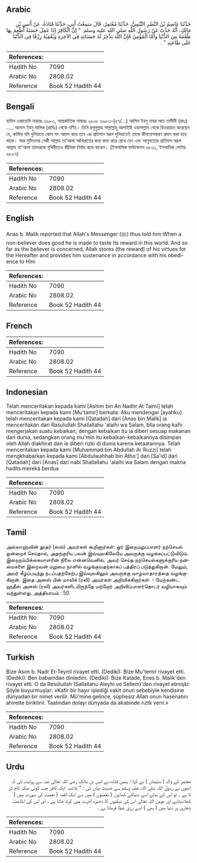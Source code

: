 ## Arabic


<div dir="rtl" lang="ar" style={{fontSize:'larger',backgroundColor:'#f8f9fa',padding:20}}>
حَدَّثَنَا عَاصِمُ بْنُ النَّضْرِ التَّيْمِيُّ، حَدَّثَنَا مُعْتَمِرٌ، قَالَ سَمِعْتُ أَبِي، حَدَّثَنَا قَتَادَةُ، عَنْ أَنَسِ بْنِ مَالِكٍ، أَنَّهُ حَدَّثَ عَنْ رَسُولِ اللَّهِ صلى الله عليه وسلم ‏ "‏ إِنَّ الْكَافِرَ إِذَا عَمِلَ حَسَنَةً أُطْعِمَ بِهَا طُعْمَةً مِنَ الدُّنْيَا وَأَمَّا الْمُؤْمِنُ فَإِنَّ اللَّهَ يَدَّخِرُ لَهُ حَسَنَاتِهِ فِي الآخِرَةِ وَيُعْقِبُهُ رِزْقًا فِي الدُّنْيَا عَلَى طَاعَتِهِ ‏"‏ ‏.‏
</div>
<div style={{backgroundColor:'#f8f9fa',padding:20, marginBottom: 10}}><table> <thead> <tr> <th>References:</th> <th></th> </tr> </thead> <tbody><tr><td>Hadith No</td><td>7090</td></tr><tr><td>Arabic No</td><td>2808.02</td></tr><tr><td>Reference</td><td>Book 52 Hadith 44</td></tr></tbody></table></div>

## Bengali


<div dir="ltr" lang="bn" style={{fontSize:'larger',backgroundColor:'#f8f9fa',padding:20}}>
হাদিস একাডেমি নাম্বারঃ ৬৯৮৩, আন্তর্জাতিক নাম্বারঃ ২৮০৮ ৬৯৮৩-(৫৭/...) আসিম ইবনু নাযর আত তামীমী (রহঃ) ..... আনাস ইবনু মালিক (রাযিঃ) থেকে বর্ণিত। তিনি রসূলুল্লাহ সাল্লাল্লাহু আলাইহি ওয়াসাল্লাম থেকে রিওয়ায়াত করেছেন যে, কাফির যদি দুনিয়াতে কোন সৎ আমল করে তবে এর প্রতিদান স্বরূপ দুনিয়াতেই তাকে জীবনোপকরণ প্রদান করা হয়ে থাকে। আর মুমিনদের নেকী আল্লাহ তা’আলা আখিরাতের জন্য জমা করে রেখে দেন এবং আনুগত্যের প্রতিফল স্বরূপ আল্লাহ তা’আলা তাদেরকে পৃথিবীতেও জীবিকা নির্বাহ করে থাকেন। (ইসলামিক ফাউন্ডেশন ৬৮৩১, ইসলামিক সেন্টার ৬৮৮৭)
</div>
<div style={{backgroundColor:'#f8f9fa',padding:20, marginBottom: 10}}><table> <thead> <tr> <th>References:</th> <th></th> </tr> </thead> <tbody><tr><td>Hadith No</td><td>7090</td></tr><tr><td>Arabic No</td><td>2808.02</td></tr><tr><td>Reference</td><td>Book 52 Hadith 44</td></tr></tbody></table></div>

## English


<div dir="ltr" lang="en" style={{fontSize:'larger',backgroundColor:'#f8f9fa',padding:20}}>
Anas b. Malik reported that Allah's Messenger (ﷺ) thus told him:When a non-believer does good he is made to taste Its reward in this world. And so far as the believer is concerned, Allah stores (the reward) of his virtues for the Hereafter and provides him sustenance in accordance with his obedience to Him
</div>
<div style={{backgroundColor:'#f8f9fa',padding:20, marginBottom: 10}}><table> <thead> <tr> <th>References:</th> <th></th> </tr> </thead> <tbody><tr><td>Hadith No</td><td>7090</td></tr><tr><td>Arabic No</td><td>2808.02</td></tr><tr><td>Reference</td><td>Book 52 Hadith 44</td></tr></tbody></table></div>

## French


<div dir="ltr" lang="fr" style={{fontSize:'larger',backgroundColor:'#f8f9fa',padding:20}}>

</div>
<div style={{backgroundColor:'#f8f9fa',padding:20, marginBottom: 10}}><table> <thead> <tr> <th>References:</th> <th></th> </tr> </thead> <tbody><tr><td>Hadith No</td><td>7090</td></tr><tr><td>Arabic No</td><td>2808.02</td></tr><tr><td>Reference</td><td>Book 52 Hadith 44</td></tr></tbody></table></div>

## Indonesian


<div dir="ltr" lang="id" style={{fontSize:'larger',backgroundColor:'#f8f9fa',padding:20}}>
Telah menceritakan kepada kami [Ashim bin An Nadhr At Taimi] telah menceritakan kepada kami [Mu'tamir] berkata: Aku mendengar [ayahku] telah menceritakan kepada kami [Qatadah] dari [Anas bin Malik] ia menceritakan dari Rasulullah Shallallahu 'alaihi wa Salam, bila orang kafir mengerjakan suatu kebaikan, dengan kebaikan itu ia diberi sesuap makanan dari dunia, sedangkan orang mu'min itu kebaikan-kebaikannya disimpan oleh Allah diakhirat dan ia diberi rizki di dunia karena ketaatannya. Telah menceritakan kepada kami [Muhammad bin Abdullah Ar Ruzzi] telah mengkhabarkan kepada kami [Abdulwahhab bin Atho'] dari [Sa'id] dari [Qatadah] dari [Anas] dari nabi Shallallahu 'alaihi wa Salam dengan makna hadits mereka berdua
</div>
<div style={{backgroundColor:'#f8f9fa',padding:20, marginBottom: 10}}><table> <thead> <tr> <th>References:</th> <th></th> </tr> </thead> <tbody><tr><td>Hadith No</td><td>7090</td></tr><tr><td>Arabic No</td><td>2808.02</td></tr><tr><td>Reference</td><td>Book 52 Hadith 44</td></tr></tbody></table></div>

## Tamil


<div dir="ltr" lang="ta" style={{fontSize:'larger',backgroundColor:'#f8f9fa',padding:20}}>
அல்லாஹ்வின் தூதர் (ஸல்) அவர்கள் கூறினார்கள்: ஓர் இறைமறுப்பாளர் நற்செயல் ஒன்றைச் செய்தால், அதற்குரிய பலன் இவ்வுலகிலேயே அவருக்கு வழங்கப்பட்டுவிடும். இறைநம்பிக்கையாளரின் நிலை என்னவெனில், அவர் செய்த நற்செயல்களுக்குரிய நன்மைகளை இறைவன் மறுமை நாளில் வழங்குவதற்காகப் பத்திரப் படுத்துகிறான். மேலும், அவர் கீழ்ப்படிந்து நடப்பதற்கேற்ப இவ்வுலகிலும் அவருக்கு வாழ்வாதாரத்தை வழங்குகிறான். இதை அனஸ் பின் மாலிக் (ரலி) அவர்கள் அறிவிக்கிறார்கள். - மேற்கண்ட ஹதீஸ் அனஸ் (ரலி) அவர்களிடமிருந்தே மற்றோர் அறிவிப்பாளர்தொடர் வழியாகவும் வந்துள்ளது. அத்தியாயம் : 50
</div>
<div style={{backgroundColor:'#f8f9fa',padding:20, marginBottom: 10}}><table> <thead> <tr> <th>References:</th> <th></th> </tr> </thead> <tbody><tr><td>Hadith No</td><td>7090</td></tr><tr><td>Arabic No</td><td>2808.02</td></tr><tr><td>Reference</td><td>Book 52 Hadith 44</td></tr></tbody></table></div>

## Turkish


<div dir="ltr" lang="tr" style={{fontSize:'larger',backgroundColor:'#f8f9fa',padding:20}}>
Bize Asım b. Nadr Et-Teymî rivayet etti. (Dediki): Bize Mu'temir rivayet etti. (Dediki): Ben babamdan dinledim. (Dediki): Bize Katade, Enes b. Malik'den rivayet etti. O da Resûlullah (Sallallahu Aleyhi ve Sellem)'den rivayet etmişki: Şöyle buyurmuşlar: «Kafir bir hayır işlediği vakit onun sebebiyle kendisine dünyadan bir nimet verilir. Mü'mine gelince, şüphesiz Allah onun hasenatını ahirette biriktirir. Taatından dolayı dünyada da akabinde rıztk verir.»
</div>
<div style={{backgroundColor:'#f8f9fa',padding:20, marginBottom: 10}}><table> <thead> <tr> <th>References:</th> <th></th> </tr> </thead> <tbody><tr><td>Hadith No</td><td>7090</td></tr><tr><td>Arabic No</td><td>2808.02</td></tr><tr><td>Reference</td><td>Book 52 Hadith 44</td></tr></tbody></table></div>

## Urdu


<div dir="rtl" lang="ur" style={{fontSize:'larger',backgroundColor:'#f8f9fa',padding:20}}>
معتمر کے والد ( سلیمان ) نے کہا : ہمیں قتادہ نے انس بن مالک رضی اللہ تعالیٰ عنہ سے روایت کی کہ انھوں نے رسول اللہ صلی اللہ علیہ وسلم سے حدیث بیان کی : " بلاشبہ ایک کافر جب کوئی نیک کام کر تا ہے ۔ تو اس کے بدلے اسے دنیاکے کھانوں ( نعمتوں ) میں سے ایک لقمہ ( نعمت کی صورت میں ) کھلادیتاہے اور مومن اللہ تعالیٰ اس کی نیکیوں کا ذخیرہ آخرت میں کرتا جاتا ہے ۔ اور اس کی اطاعت شعاری پر دنیا میں ( بھی ) اسے رزق عطا فرماتا ہے ۔
</div>
<div style={{backgroundColor:'#f8f9fa',padding:20, marginBottom: 10}}><table> <thead> <tr> <th>References:</th> <th></th> </tr> </thead> <tbody><tr><td>Hadith No</td><td>7090</td></tr><tr><td>Arabic No</td><td>2808.02</td></tr><tr><td>Reference</td><td>Book 52 Hadith 44</td></tr></tbody></table></div>